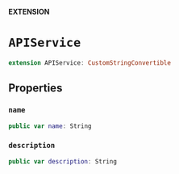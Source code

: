 **EXTENSION**

# `APIService`
```swift
extension APIService: CustomStringConvertible
```

## Properties
### `name`

```swift
public var name: String
```

### `description`

```swift
public var description: String
```
